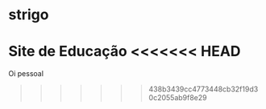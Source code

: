# strigo
Site de Educação
<<<<<<< HEAD
=======

Oi pessoal
>>>>>>> 438b3439cc4773448cb32f19d30c2055ab9f8e29
